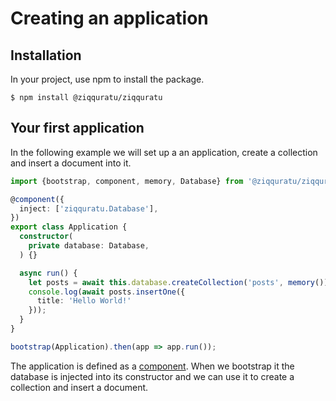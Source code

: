 # Creating an application

## Installation

In your project, use npm to install the package.

```text
$ npm install @ziqquratu/ziqquratu
```

## Your first application

In the following example we will set up a an application, create a collection and insert a document into it.

```typescript
import {bootstrap, component, memory, Database} from '@ziqquratu/ziqquratu';

@component({
  inject: ['ziqquratu.Database'],
})
export class Application {
  constructor(
    private database: Database,
  ) {}

  async run() {
    let posts = await this.database.createCollection('posts', memory());
    console.log(await posts.insertOne({
      title: 'Hello World!'
    }));
  }
}

bootstrap(Application).then(app => app.run());
```

The application is defined as a [component](../ziqquratu/core/ioc/components.md). When we bootstrap it the database is injected into its constructor and we can use it to create a collection and insert a document.

